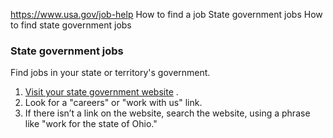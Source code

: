 

https://www.usa.gov/job-help
How to find a job
State government jobs
How to find state government jobs

### State government jobs

Find jobs in your state or territory's government.

1. [Visit your state government website](https://www.usa.gov/state-governments)
   .
2. Look for a "careers" or "work with us" link.
3. If there isn’t a link on the website, search the website, using a phrase like "work for the state of Ohio."
